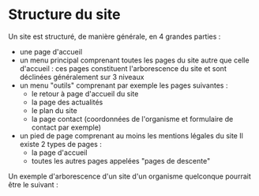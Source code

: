 # Structure du site
Un site est structuré, de manière générale, en 4 grandes parties :
* une page d'accueil 
* un menu principal comprenant toutes les pages du site autre que celle d'accueil : ces pages constituent l'arborescence du site et sont déclinées généralement sur 3 niveaux 
* un menu "outils" comprenant par exemple les pages suivantes :
  * le retour à page d'accueil du site 
  * la page des actualités 
  * le plan du site 
  * la page contact (coordonnées de l'organisme et formulaire de contact par exemple) 
* un pied de page comprenant au moins les mentions légales du site 
Il existe 2 types de pages : 
  * la page d'accueil 
  * toutes les autres pages appelées "pages de descente"

Un exemple d'arborescence d'un site d'un organisme quelconque pourrait être le suivant : 